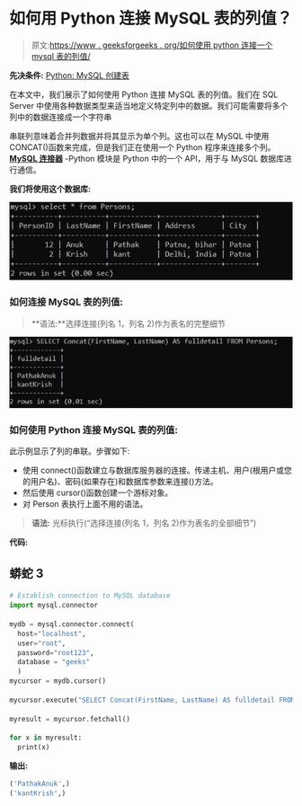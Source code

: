 # 如何用 Python 连接 MySQL 表的列值？

> 原文:[https://www . geeksforgeeks . org/如何使用 python 连接一个 mysql 表的列值/](https://www.geeksforgeeks.org/how-to-concatenate-column-values-of-a-mysql-table-using-python/)

**先决条件:** [Python: MySQL 创建表](https://www.geeksforgeeks.org/python-mysql-create-table/)

在本文中，我们展示了如何使用 Python 连接 MySQL 表的列值。我们在 SQL Server 中使用各种数据类型来适当地定义特定列中的数据。我们可能需要将多个列中的数据连接成一个字符串

串联列意味着合并列数据并将其显示为单个列。这也可以在 MySQL 中使用 CONCAT()函数来完成，但是我们正在使用一个 Python 程序来连接多个列。 [**MySQL 连接器**](https://www.geeksforgeeks.org/mysql-connector-python-module-in-python/) -Python 模块是 Python 中的一个 API，用于与 MySQL 数据库进行通信。

**我们将使用这个数据库:**

![](img/0052c145f11f3e1e5ad3fe199f230bb4.png)

### 如何连接 MySQL 表的列值:

> **语法:**选择连接(列名 1，列名 2)作为表名的完整细节

![](img/08921a467a5e8b2ea532b5e72deaf1f1.png)

### 如何使用 Python 连接 MySQL 表的列值:

此示例显示了列的串联。步骤如下:

*   使用 connect()函数建立与数据库服务器的连接。传递主机、用户(根用户或您的用户名)、密码(如果存在)和数据库参数来连接()方法。
*   然后使用 cursor()函数创建一个游标对象。
*   对 Person 表执行上面不用的语法。

> **语法:**
> 光标执行(“选择连接(列名 1，列名 2)作为表名的全部细节”)

**代码:**

## 蟒蛇 3

```py
# Establish connection to MySQL database
import mysql.connector

mydb = mysql.connector.connect(
  host="localhost",
  user="root",
  password="root123",
  database = "geeks"
  )
mycursor = mydb.cursor()

mycursor.execute("SELECT Concat(FirstName, LastName) AS fulldetail FROM Persons;")

myresult = mycursor.fetchall()

for x in myresult:
  print(x)
```

**输出:**

```py
('PathakAnuk',)
('kantKrish',)
```